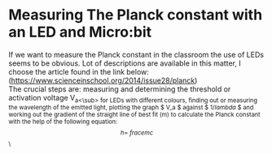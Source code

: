 # Measuring The Planck constant with an LED and Micro:bit

If we want to measure the Planck constant in the classroom the use of LEDs seems to be obvious. Lot of descriptions are available in this matter, I choose the article found in the link below: \
(https://www.scienceinschool.org/2014/issue28/planck) \
The crucial steps are: measuring and determining the threshold or activation voltage V<sub>a<\sub> for LEDs with different colours, finding out or measuring the wavelength of the emitted light, plotting the graph $ V_a $ against $ 1/$lambda$ $ and working out the gradient of the straight line of best fit (m) to calculate the Planck constant with the help of the following equation:\
$$
h = \ frac{em}{c}
$$
\

